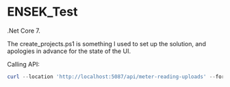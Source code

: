 # ENSEK_Test

.Net Core 7.

The create_projects.ps1 is something I used to set up the solution, and apologies in advance for the state of the UI.

Calling API:

```powershell
curl --location 'http://localhost:5087/api/meter-reading-uploads' --form 'source=@"<path to input file>"'
```

